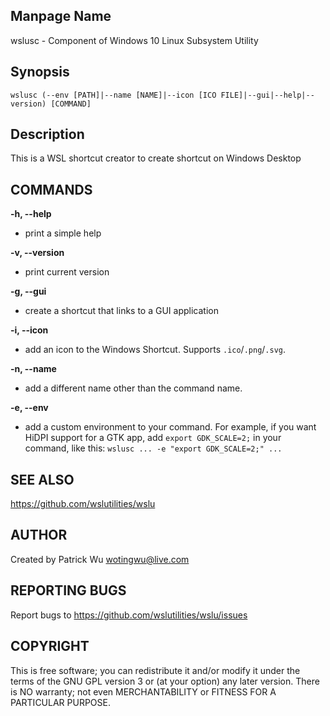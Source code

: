 ## Manpage Name

wslusc - Component of Windows 10 Linux Subsystem Utility

## Synopsis

`wslusc (--env [PATH]|--name [NAME]|--icon [ICO FILE]|--gui|--help|--version) [COMMAND]`

## Description

This is a WSL shortcut creator to create shortcut on Windows Desktop

## COMMANDS

**-h, --help**
- print a simple help

**-v, --version**
- print current version

**-g, --gui**
- create a shortcut that links to a GUI application

**-i, --icon** 
- add an icon to the Windows Shortcut. Supports `.ico`/`.png`/`.svg`.

**-n, --name**
- add a different name other than the command name.

**-e, --env**
- add a custom environment to your command. For example, if you want HiDPI support for a GTK app, add `export GDK_SCALE=2;` in your command, like this: `wslusc ... -e "export GDK_SCALE=2;" ...`

## SEE ALSO

https://github.com/wslutilities/wslu

## AUTHOR

Created by Patrick Wu <wotingwu@live.com>

## REPORTING BUGS

Report bugs to <https://github.com/wslutilities/wslu/issues>

## COPYRIGHT

This is free software; you can redistribute it and/or modify
it under the terms of the GNU GPL version 3 or (at your option) any later version.
There is NO warranty; not even MERCHANTABILITY or FITNESS FOR A PARTICULAR PURPOSE.